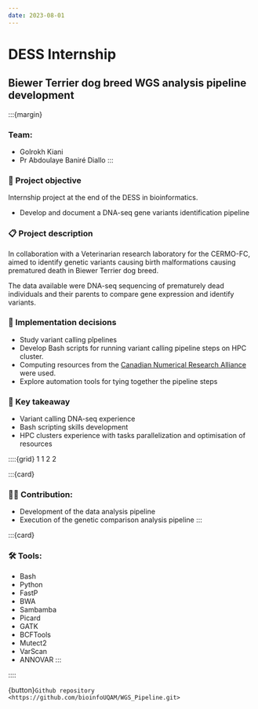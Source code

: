 ```yaml
---
date: 2023-08-01
---
```

# DESS Internship

## Biewer Terrier dog breed WGS analysis pipeline development

:::{margin}
### Team:
* Golrokh Kiani
* Pr Abdoulaye Baniré Diallo
:::

### 🎯 Project objective
Internship project at the end of the DESS in bioinformatics.
* Develop and document a DNA-seq gene variants identification pipeline

### 📋 Project description
In collaboration with a Veterinarian research laboratory for the CERMO-FC, aimed to identify genetic variants causing birth malformations causing prematured death in Biewer Terrier dog breed.

The data available were DNA-seq sequencing of prematurely dead individuals and their parents to compare gene expression and identify variants.

### 🎨 Implementation decisions
* Study variant calling pîpelines
* Develop Bash scripts for running variant calling pipeline steps on HPC cluster.
* Computing resources from the [Canadian Numerical Research Alliance](https://docs.alliancecan.ca/wiki/Technical_documentation) were used.
* Explore automation tools for tying together the pipeline steps

### 🧾 Key takeaway
* Variant calling DNA-seq experience
* Bash scripting skills development
* HPC clusters experience with tasks parallelization and optimisation of resources

::::{grid} 1 1 2 2

:::{card}

### 👨‍💻 Contribution:
* Development of the data analysis pipeline
* Execution of the genetic comparison analysis pipeline
:::

:::{card}

### 🛠 Tools:
* Bash
* Python
* FastP
* BWA
* Sambamba
* Picard
* GATK
* BCFTools
* Mutect2
* VarScan
* ANNOVAR
:::

::::

{button}`Github repository <https://github.com/bioinfoUQAM/WGS_Pipeline.git>`